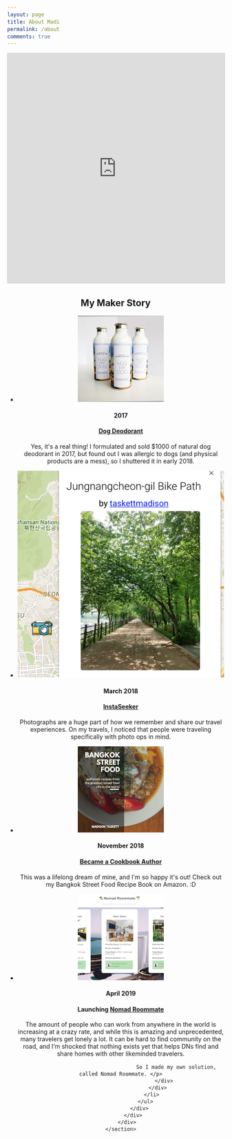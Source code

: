```yaml
---
layout: page
title: About Madi
permalink: /about
comments: true
---
```



<iframe class="airtable-embed" src="https://airtable.com/embed/shrFKW4GHZUW1dkES?backgroundColor=cyan&viewControls=on" frameborder="0" onmousewheel="" width="100%" height="533" style="background: transparent; border: 1px solid #ccc;"></iframe>



<center>
<section id="mystory">
        <div class="container">
            <div class="row">
                <div class="col-lg-12 text-center">
                    <h2 class="section-heading">My Maker Story</h2>
                </div>
            </div>
            <div class="row">
                <div class="col-lg-12">
                    <ul class="timeline">
                        <li>
                            <div class ="timeline-image">
                                <img class ="about_img" src="assets/images/about/1.jpg" alt="">
                            </div>
                            <div class="timeline-panel">
                                <div class="timeline-heading">
                                    <h4>2017</h4>
                                    <h4 class="subheading"><a href="http://taskettsnaturalcare.com/">Dog Deodorant</a></h4>
                                </div>
                                <div class="timeline-body">
                                    <p class="text-muted">Yes, it's a real thing! I formulated and sold $1000 of natural dog deodorant in 2017, but found out I was allergic to dogs (and physical products are a mess), so I shuttered it in early 2018.</p>
                                </div>
                            </div>
                        </li>
                        <li class="timeline-inverted">
                            <div class="timeline-image">
                                <img class ="about_img" src="assets/images/about/2.jpg" alt="">
                            </div>
                            <div class="timeline-panel">
                                <div class="timeline-heading">
                                    <h4>March 2018</h4>
                                    <h4 class="subheading"><a href="http://instaseeker.com/">InstaSeeker</a></h4>
                                </div>
                                <div class="timeline-body">
                                    <p class="text-muted"> Photographs are a huge part of how we remember and share our travel experiences. On my travels, I noticed that people were traveling specifically with photo ops in mind.</p>
                                </div>
                            </div>
                        </li>
                        <li>
                            <div class="timeline-image">
                                <img class ="about_img" src="assets/images/about/3.jpg" alt="">
                            </div>
                            <div class="timeline-panel">
                                <div class="timeline-heading">
                                    <h4>November 2018</h4>
                                    <h4 class="subheading"><a href="https://www.amazon.com/Bangkok-Street-Food-Authentic-Greatest-ebook/dp/B07JZJFQV4/ref=sr_1_3?ie=UTF8&qid=1540986148&sr=8-3&keywords=bangkok+street+food">Became a Cookbook Author</a></h4>
                                </div>
                                <div class="timeline-body">
                                    <p class="text-muted">This was a lifelong dream of mine, and I'm so happy it's out! Check out my Bangkok Street Food Recipe Book on Amazon. :D</p>
                                </div>
                            </div>
                        </li>
                        <li class="timeline-inverted">
                            <div class="timeline-image">
                                <img class ="about_img" src="assets/images/about/4.jpg" alt="">
                            </div>
                            <div class="timeline-panel">
                                <div class="timeline-heading">
                                    <h4>April 2019</h4>
                                    <h4 class="subheading">Launching <a href="http://nomadroommate.com">Nomad Roommate</a></h4>
                                </div>
                                <div class="timeline-body">
                                    <p class="text-muted">The amount of people who can work from anywhere in the world is increasing at a crazy rate, and while this is amazing and unprecedented, many travelers get lonely a lot. It can be hard to find community on the road, and I’m shocked that nothing exists yet that helps DNs find and share homes with other likeminded travelers.

                                        So I made my own solution, called Nomad Roommate. </p>
                                </div>
                            </div>
                        </li>
                    </ul>
                </div>
            </div>
        </div>
    </section>
 </center>   